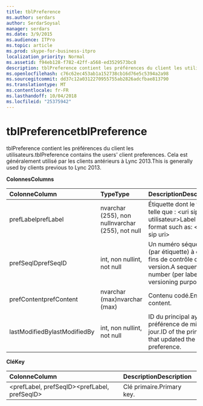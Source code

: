 ```yaml
---
title: tblPreference
ms.author: serdars
author: SerdarSoysal
manager: serdars
ms.date: 3/9/2015
ms.audience: ITPro
ms.topic: article
ms.prod: skype-for-business-itpro
localization_priority: Normal
ms.assetid: f94eb128-f782-42ff-a568-ed3529573bc8
description: tblPreference contient les préférences du client les utilisateurs. Cela est généralement utilisé par les clients antérieurs à Lync 2013.
ms.openlocfilehash: c76c62ec453ab1a152738cb16d76e5c5394a2a98
ms.sourcegitcommit: dd37c12a0312270955755ab2826adcfbae813790
ms.translationtype: MT
ms.contentlocale: fr-FR
ms.lasthandoff: 10/04/2018
ms.locfileid: "25375942"
---
```

# <a name="tblpreference"></a><span data-ttu-id="95b1c-104">tblPreference</span><span class="sxs-lookup"><span data-stu-id="95b1c-104">tblPreference</span></span>

<span data-ttu-id="95b1c-105">tblPreference contient les préférences du client les utilisateurs.</span><span class="sxs-lookup"><span data-stu-id="95b1c-105">tblPreference contains the users' client preferences.</span></span> <span data-ttu-id="95b1c-106">Cela est généralement utilisé par les clients antérieurs à Lync 2013.</span><span class="sxs-lookup"><span data-stu-id="95b1c-106">This is generally used by clients previous to Lync 2013.</span></span>

<span data-ttu-id="95b1c-107">**Colonnes**</span><span class="sxs-lookup"><span data-stu-id="95b1c-107">**Columns**</span></span>


| <span data-ttu-id="95b1c-108">**Colonne**</span><span class="sxs-lookup"><span data-stu-id="95b1c-108">**Column**</span></span>            | <span data-ttu-id="95b1c-109">**Type**</span><span class="sxs-lookup"><span data-stu-id="95b1c-109">**Type**</span></span>                        | <span data-ttu-id="95b1c-110">**Description**</span><span class="sxs-lookup"><span data-stu-id="95b1c-110">**Description**</span></span>                                                 |
|:----------------------|:--------------------------------|:----------------------------------------------------------------|
| <span data-ttu-id="95b1c-111">prefLabel</span><span class="sxs-lookup"><span data-stu-id="95b1c-111">prefLabel</span></span>  <br/>      | <span data-ttu-id="95b1c-112">nvarchar (255), non null</span><span class="sxs-lookup"><span data-stu-id="95b1c-112">nvarchar (255), not null</span></span>  <br/> | <span data-ttu-id="95b1c-113">Étiquette dont le format telle que : \<uri sip utilisateur\></span><span class="sxs-lookup"><span data-stu-id="95b1c-113">Label with a format such as: \<user sip uri\></span></span>                   |
| <span data-ttu-id="95b1c-114">prefSeqID</span><span class="sxs-lookup"><span data-stu-id="95b1c-114">prefSeqID</span></span>  <br/>      | <span data-ttu-id="95b1c-115">int, non null</span><span class="sxs-lookup"><span data-stu-id="95b1c-115">int, not null</span></span>  <br/>            | <span data-ttu-id="95b1c-116">Un numéro séquentiel (par étiquette) à des fins de contrôle de version.</span><span class="sxs-lookup"><span data-stu-id="95b1c-116">A sequential number (per label) for versioning purposes.</span></span>  <br/> |
| <span data-ttu-id="95b1c-117">prefContent</span><span class="sxs-lookup"><span data-stu-id="95b1c-117">prefContent</span></span>  <br/>    | <span data-ttu-id="95b1c-118">nvarchar (max)</span><span class="sxs-lookup"><span data-stu-id="95b1c-118">nvarchar (max)</span></span>  <br/>           | <span data-ttu-id="95b1c-119">Contenu codé.</span><span class="sxs-lookup"><span data-stu-id="95b1c-119">Encoded content.</span></span>  <br/>                                         |
| <span data-ttu-id="95b1c-120">lastModifiedBy</span><span class="sxs-lookup"><span data-stu-id="95b1c-120">lastModifiedBy</span></span>  <br/> | <span data-ttu-id="95b1c-121">int, non null</span><span class="sxs-lookup"><span data-stu-id="95b1c-121">int, not null</span></span>  <br/>            | <span data-ttu-id="95b1c-122">ID du principal ayant la préférence de mise à jour.</span><span class="sxs-lookup"><span data-stu-id="95b1c-122">ID of the principal that updated the preference.</span></span>  <br/>         |

<span data-ttu-id="95b1c-123">**Clé**</span><span class="sxs-lookup"><span data-stu-id="95b1c-123">**Key**</span></span>

|<span data-ttu-id="95b1c-124">**Colonne**</span><span class="sxs-lookup"><span data-stu-id="95b1c-124">**Column**</span></span>|<span data-ttu-id="95b1c-125">**Description**</span><span class="sxs-lookup"><span data-stu-id="95b1c-125">**Description**</span></span>|
|:-----|:-----|
|<span data-ttu-id="95b1c-126">\<prefLabel, prefSeqID\></span><span class="sxs-lookup"><span data-stu-id="95b1c-126">\<prefLabel, prefSeqID\></span></span>  <br/> |<span data-ttu-id="95b1c-127">Clé primaire.</span><span class="sxs-lookup"><span data-stu-id="95b1c-127">Primary key.</span></span>  <br/> |


